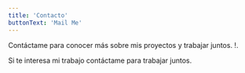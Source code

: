 ```yaml
---
title: 'Contacto'
buttonText: 'Mail Me'
---
```


Contáctame para conocer más sobre mis proyectos y trabajar juntos. !.

Si te interesa mi trabajo contáctame para trabajar juntos.